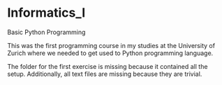 # Informatics_I
 Basic Python Programming

This was the first programming course in my studies at the University of Zurich where we needed to get used to Python programming language.

The folder for the first exercise is missing because it contained all the setup. Additionally, all text files are missing because they are trivial.
